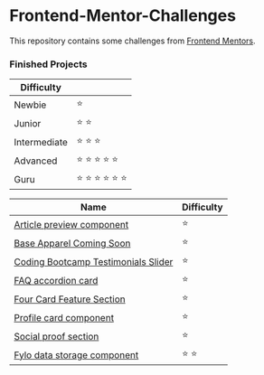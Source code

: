 # Frontend-Mentor-Challenges

This repository contains some challenges from [Frontend Mentors](https://www.frontendmentor.io/challenges). 

### Finished Projects

|Difficulty | |
|---|---|
| Newbie | :star: |
| Junior | :star: :star: |
| Intermediate | :star: :star: :star:  |
| Advanced | :star: :star: :star: :star: :star: |
| Guru | :star: :star: :star: :star: :star: :star: |

|Name|Difficulty|
|---|---|
|  [Article preview component](https://mesutcifci.github.io/Frontend-Mentor-Challenges/article-preview-component-master/index.html) | :star:   |
|  [Base Apparel Coming Soon](https://mesutcifci.github.io/Frontend-Mentor-Challenges/base-apparel-coming-soon-master/index.html) | :star:   |
|  [Coding Bootcamp Testimonials Slider](https://mesutcifci.github.io/Frontend-Mentor-Challenges/coding-bootcamp-testimonials-slider-master/index.html) | :star:   |
|  [FAQ accordion card](https://mesutcifci.github.io/Frontend-Mentor-Challenges/faq-accordion-card-main/index.html) | :star:  |
|  [Four Card Feature Section](https://mesutcifci.github.io/Frontend-Mentor-Challenges/four-card-feature-section-master/index.html) | :star:   |
|  [Profile card component](https://mesutcifci.github.io/Frontend-Mentor-Challenges/profile-card-component-main/index.html) |  :star: |
|  [Social proof section](https://mesutcifci.github.io/Frontend-Mentor-Challenges/social-proof-section-master/index.html) |    :star:  |
|  [Fylo data storage component](https://mesutcifci.github.io/Frontend-Mentor-Challenges/fylo-data-storage-component-master/index.html) | :star: :star:   |
